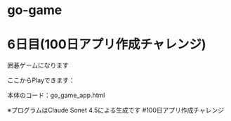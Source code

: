 # go-game
# 6日目(100日アプリ作成チャレンジ)
囲碁ゲームになります

ここからPlayできます：

本体のコード：go_game_app.html

※プログラムはClaude Sonet 4.5による生成です #100日アプリ作成チャレンジ
